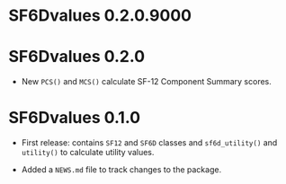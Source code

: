 # SF6Dvalues 0.2.0.9000

# SF6Dvalues 0.2.0

* New `PCS()` and `MCS()` calculate SF-12 Component Summary scores.

# SF6Dvalues 0.1.0

* First release: contains `SF12` and `SF6D` classes and `sf6d_utility()` and
    `utility()` to calculate utility values.

* Added a `NEWS.md` file to track changes to the package.
